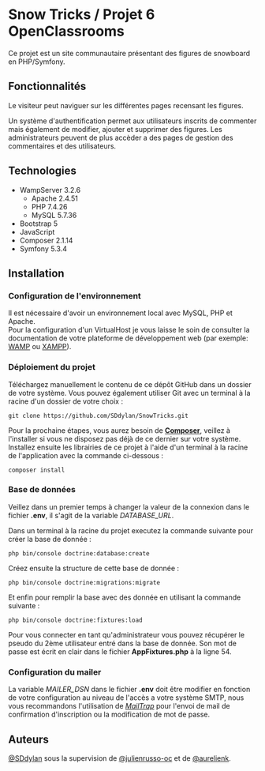 
# Snow Tricks / Projet 6 OpenClassrooms

Ce projet est un site communautaire présentant des figures de snowboard en PHP/Symfony.

## Fonctionnalités

Le visiteur peut naviguer sur les différentes pages recensant les figures.

Un système d'authentification permet aux utilisateurs inscrits de commenter mais également de modifier, ajouter et supprimer des figures.
Les administrateurs peuvent de plus accèder a des pages de gestion des commentaires et des utilisateurs.

## Technologies

* WampServer 3.2.6
    * Apache 2.4.51
    * PHP 7.4.26
    * MySQL 5.7.36
* Bootstrap 5
* JavaScript
* Composer 2.1.14 
* Symfony 5.3.4

## Installation

### Configuration de l'environnement

Il est nécessaire d'avoir un environnement local avec MySQL, PHP et Apache.  
Pour la configuration d'un VirtualHost je vous laisse le soin de consulter la documentation de votre plateforme de développement web (par exemple: [WAMP](https://www.wampserver.com/) ou [XAMPP](https://doc.ubuntu-fr.org/xampp)).

### Déploiement du projet

Téléchargez manuellement le contenu de ce dépôt GitHub dans un dossier de votre système.
Vous pouvez également utiliser Git avec un terminal à la racine d'un dossier de votre choix :
```
git clone https://github.com/SDdylan/SnowTricks.git
```
Pour la prochaine étapes, vous aurez besoin de [**Composer**](https://getcomposer.org/download/), veillez à l'installer si vous ne disposez pas déjà de ce dernier sur votre système.  
Installez ensuite les librairies de ce projet à l'aide d'un terminal à la racine de l'application avec la commande ci-dessous :
```
composer install
```

### Base de données

Veillez dans un premier temps à changer la valeur de la connexion dans le fichier **.env**, il s'agit de la variable *DATABASE_URL*.

Dans un terminal à la racine du projet executez la commande suivante pour créer la base de donnée :
```
php bin/console doctrine:database:create
```
Créez ensuite la structure de cette base de donnée :
```
php bin/console doctrine:migrations:migrate
```

Et enfin pour remplir la base avec des donnée en utilisant la commande suivante :
```
php bin/console doctrine:fixtures:load
```

Pour vous connecter en tant qu'administrateur vous pouvez récupérer le pseudo du 2ème utilisateur entré dans la base de donnée. Son mot de passe est écrit en clair dans le fichier **AppFixtures.php** à la ligne 54.
### Configuration du mailer

La variable *MAILER_DSN* dans le fichier **.env** doit être modifier en fonction de votre configuration au niveau de l'accès a votre système SMTP, nous vous recommandons l'utilisation de *[MailTrap](https://mailtrap.io/)* pour l'envoi de mail de confirmation d'inscription ou la modification de mot de passe.

## Auteurs

[@SDdylan](https://github.com/SDdylan) sous la supervision de [@julienrusso-oc](https://github.com/julienrusso-oc) et de [@aurelienk](https://github.com/aurelienk).
